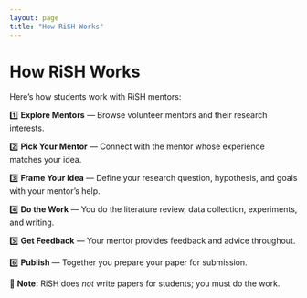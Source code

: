 ```yaml
---
layout: page
title: "How RiSH Works"
---
```


# How RiSH Works

Here’s how students work with RiSH mentors:

1️⃣ **Explore Mentors** — Browse volunteer mentors and their research interests.

2️⃣ **Pick Your Mentor** — Connect with the mentor whose experience matches your idea.

3️⃣ **Frame Your Idea** — Define your research question, hypothesis, and goals with your mentor’s help.

4️⃣ **Do the Work** — You do the literature review, data collection, experiments, and writing.

5️⃣ **Get Feedback** — Your mentor provides feedback and advice throughout.

6️⃣ **Publish** — Together you prepare your paper for submission.

🚫 **Note:** RiSH does *not* write papers for students; you must do the work.

